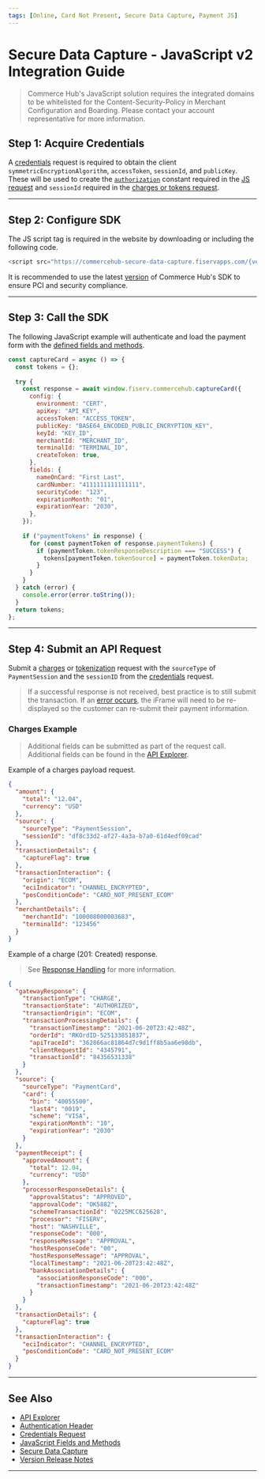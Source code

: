 ```yaml
---
tags: [Online, Card Not Present, Secure Data Capture, Payment JS]
---
```



# Secure Data Capture - JavaScript v2 Integration Guide

<!-- theme: info -->
> Commerce Hub's JavaScript solution requires the integrated domains to be whitelisted for the Content-Security-Policy in Merchant Configuration and Boarding. Please contact your account representative for more information.

## Step 1: Acquire Credentials

A [credentials](?path=docs/Resources/API-Documents/Security/Credentials.md) request is required to obtain the client `symmetricEncryptionAlgorithm`, `accessToken`, `sessionId`, and `publicKey`. These will be used to create the [`authorization`](?path=docs/Resources/API-Documents/Authentication-Header.md) constant required in the [JS request](#authentication) and `sessionId` required in the [charges or tokens request](#step-3-submit-request).

---

## Step 2: Configure SDK

The JS script tag is required in the website by downloading or including the following code.

```php
<script src="https://commercehub-secure-data-capture.fiservapps.com/{version}/saq-a.js"></script>
```

It is recommended to use the latest [version](?path=docs/Online-Mobile-Digital/Secure-Data-Capture/SDC-Version-Release.md) of Commerce Hub's SDK to ensure PCI and security compliance.

---

## Step 3: Call the SDK

The following JavaScript example will authenticate and load the payment form with the [defined fields and methods](?path=docs/Online-Mobile-Digital/Secure-Data-Capture/Payment-JS/JS-Customization.md).

```javascript
const captureCard = async () => {
  const tokens = {};
  
  try {
    const response = await window.fiserv.commercehub.captureCard({
      config: {
        environment: "CERT",
        apiKey: "API_KEY",
        accessToken: "ACCESS_TOKEN",
        publicKey: "BASE64_ENCODED_PUBLIC_ENCRYPTION_KEY",
        keyId: "KEY_ID",
        merchantId: "MERCHANT_ID",
        terminalId: "TERMINAL_ID",
        createToken: true,
      },
      fields: {
        nameOnCard: "First Last",
        cardNumber: "4111111111111111",
        securityCode: "123",
        expirationMonth: "01",
        expirationYear: "2030",
      },
    });
  
    if ("paymentTokens" in response) {
      for (const paymentToken of response.paymentTokens) {
        if (paymentToken.tokenResponseDescription === "SUCCESS") {
          tokens[paymentToken.tokenSource] = paymentToken.tokenData;
        }
      }
    }
  } catch (error) {
    console.error(error.toString());
  }
  return tokens;
};
```

---

## Step 4: Submit an API Request

Submit a [charges](?path=docs/Resources/API-Documents/Payments/Charges.md) or [tokenization](?path=docs/Resources/API-Documents/Payments_VAS/Payment-Token.md) request with the `sourceType` of `PaymentSession` and the `sessionID` from the [credentials](#step-1-acquire-credentials) request.

<!-- theme: info -->
> If a successful response is not received, best practice is to still submit the transaction. If an [error occurs](?path=docs/Online-Mobile-Digital/Secure-Data-Capture/iFrame-JS/iFrame-Events.md#error-handling), the iFrame will need to be re-displayed so the customer can re-submit their payment information.

### Charges Example

<!-- theme: info -->
> Additional fields can be submitted as part of the request call. Additional fields can be found in the [API Explorer](../api/?type=post&path=/payments/v1/charges).

<!--
type: tab
titles: Request, Response
-->

Example of a charges payload request.

```json
{
  "amount": {
    "total": "12.04",
    "currency": "USD"
  },
  "source": {
    "sourceType": "PaymentSession",
    "sessionId": "df8c33d2-af27-4a3a-b7a0-61d4edf09cad"
  },
  "transactionDetails": {
    "captureFlag": true
  },
  "transactionInteraction": {
    "origin": "ECOM",
    "eciIndicator": "CHANNEL_ENCRYPTED",
    "posConditionCode": "CARD_NOT_PRESENT_ECOM"
  },
  "merchantDetails": {
    "merchantId": "100008000003683",
    "terminalId": "123456"
  }
}
```

<!--
type: tab
-->

Example of a charge (201: Created) response.

<!-- theme: info -->
> See [Response Handling](?path=docs/Resources/Guides/Response-Codes/Response-Handling.md) for more information.

```json
{
  "gatewayResponse": {
    "transactionType": "CHARGE",
    "transactionState": "AUTHORIZED",
    "transactionOrigin": "ECOM",
    "transactionProcessingDetails": {
      "transactionTimestamp": "2021-06-20T23:42:48Z",
      "orderId": "RKOrdID-525133851837",
      "apiTraceId": "362866ac81864d7c9d1ff8b5aa6e98db",
      "clientRequestId": "4345791",
      "transactionId": "84356531338"
    }
  },
  "source": {
    "sourceType": "PaymentCard",
    "card": {
      "bin": "40055500",
      "last4": "0019",
      "scheme": "VISA",
      "expirationMonth": "10",
      "expirationYear": "2030"
    }
  },
  "paymentReceipt": {
    "approvedAmount": {
      "total": 12.04,
      "currency": "USD"
    },
    "processorResponseDetails": {
      "approvalStatus": "APPROVED",
      "approvalCode": "OK5882",
      "schemeTransactionId": "0225MCC625628",
      "processor": "FISERV",
      "host": "NASHVILLE",
      "responseCode": "000",
      "responseMessage": "APPROVAL",
      "hostResponseCode": "00",
      "hostResponseMessage": "APPROVAL",
      "localTimestamp": "2021-06-20T23:42:48Z",
      "bankAssociationDetails": {
        "associationResponseCode": "000",
        "transactionTimestamp": "2021-06-20T23:42:48Z"
      }
    }
  },
  "transactionDetails": {
    "captureFlag": true
  },
  "transactionInteraction": {
    "eciIndicator": "CHANNEL_ENCRYPTED",
    "posConditionCode": "CARD_NOT_PRESENT_ECOM"
  }
}
```

<!-- type: tab-end -->

---

## See Also

- [API Explorer](../api/?type=post&path=/payments/v1/charges)
- [Authentication Header](?path=docs/Resources/API-Documents/Authentication-Header.md)
- [Credentials Request](?path=docs/Resources/API-Documents/Security/Credentials.md)
- [JavaScript Fields and Methods](?path=docs/Online-Mobile-Digital/Secure-Data-Capture/Payment-JS/JS-Customization.md)
- [Secure Data Capture](?path=docs/Online-Mobile-Digital/Secure-Data-Capture/Secure-Data-Capture.md)
- [Version Release Notes](?path=docs/Online-Mobile-Digital/Secure-Data-Capture/SDC-Version-Release.md)

---
